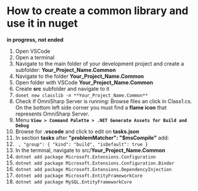 # How to create a common library and use it in nuget
**in progress, not ended**

1. Open VSCode
2. Open a terminal
3. Navigate to the main folder of your development project and create a subfolder: **Your_Project_Name.Common**
4. Navigate to the folder **Your_Project_Name.Common**
5. Open folder with VSCode **Your_Project_Name.Common**
6. Create **src** subfolder and navigate to it
7. `donet new classlib -n **Your_Project_Name.Common**`
8. Check if OmniSharp Server is running: Browse files an click in Class1.cs. On the bottom left side corner you must find a **flame icon** that represents OmniSharp Server.
9. Menu **`View > Command Palette > .NET Generate Assets for Build and Debug`**
10. Browse for **.vscode** and click to edit on **tasks.json**
11. In section **tasks** after **"problemMatcher": "$msCompile"** add:
12. ` , "group": { "kind": "build", "isDefault": true }`
13. In the terminal, navigate to src/**Your_Project_Name.Common**
14. `dotnet add package Microsoft.Extensions.Configuration`
15. `dotnet add package Microsoft.Extensions.Configuration.Binder`
16. `dotnet add package Microsoft.Extensions.DependencyInjection`
17. `dotnet add package Microsoft.EntityFrameworkCore`
18. `dotnet add package MySQL.EntityFrameworkCore`
